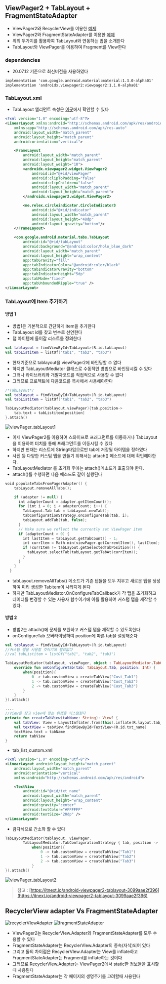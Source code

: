 ## ViewPager2 + TabLayout + FragmentStateAdapter
- ViewPager2와 RecyclerView를 이용한 [예제](https://github.com/vvvvvoin/TIL/blob/master/android/kotlin/ViewPager2.md)
- ViewPager2와 FragmentStateAdapter를 이용한 [예제](https://github.com/vvvvvoin/TIL/blob/master/android/kotlin/ViewPager2%EC%99%80%20FragmentStateAdapter.md)
- 위의 두가지를 활용하여 TabLayout와 연동하는 법을 소개한다
- TabLayout와 ViewPager를 이용하여 Fragment를 View한다
### dependencies
- 20.07.12 기준으로 최신버전을 사용하였다
```xml
implementation 'com.google.android.material:material:1.3.0-alpha01'
implementation 'androidx.viewpager2:viewpager2:1.1.0-alpha01'
```

### TabLayout.xml
- TabLayout 엘리먼트 속성은 [이곳](https://github.com/vvvvvoin/TIL/blob/master/android/java/Tablayout.md)에서 확인할 수 있다
```xml
<?xml version="1.0" encoding="utf-8"?>
<LinearLayout xmlns:android="http://schemas.android.com/apk/res/android"
    xmlns:app="http://schemas.android.com/apk/res-auto"
    android:layout_width="match_parent"
    android:layout_height="match_parent"
    android:orientation="vertical">

    <FrameLayout
        android:layout_width="match_parent"
        android:layout_height="match_parent"
        android:layout_weight="10">
        <androidx.viewpager2.widget.ViewPager2
            android:id="@+id/viewPager"
            android:clipToPadding="false"
            android:clipChildren="false"
            android:layout_width="match_parent"
            android:layout_height="match_parent">
        </androidx.viewpager2.widget.ViewPager2>

        <me.relex.circleindicator.CircleIndicator3
            android:id="@+id/indicator"
            android:layout_width="match_parent"
            android:layout_height="48dp"
            android:layout_gravity="bottom"/>
    </FrameLayout>

    <com.google.android.material.tabs.TabLayout
        android:id="@+id/tabLayout"
        android:background="@android:color/holo_blue_dark"
        android:layout_width="match_parent"
        android:layout_height="wrap_content"
        app:tabGravity="fill"
        app:tabIndicatorColor="@android:color/black"
        app:tabIndicatorGravity="bottom"
        app:tabIndicatorHeight="5dp"
        app:tabMode="fixed"
        app:tabUnboundedRipple="true" />
</LinearLayout>
```
### TabLayout에 Item 추가하기
#### 방법 1
- 방법1은 기본적으로 간단하게 item을 추가한다
- TabLayout id를 찾고 변수로 선언한다
- 탭 아이템에 들어갈 리스트를 정의한다
```kotlin
val tablayout = findViewById<TabLayout>(R.id.tabLayout)
val tabListitem = listOf("tab1", "tab2", "tab3")
```
- 현재기준으로 tablayout을 viewPager2에 바인딩할 수 없다
- 하지만 TabLayoutMediator 클래스로 수동적인 방법으로 바인딩시킬 수 있다
- 그러나 라이브러리와 개발자코드를 직접적으로 사용할 수 없다
- 그러므로 프로젝트에 다음코드를 복사해서 사용해야한다

```kotlin
/*TabLayout*/
val tablayout = findViewById<TabLayout>(R.id.tabLayout)
val tabListitem = listOf("tab1", "tab2", "tab3")

TabLayoutMediator(tablayout,viewPager){tab,position->
	tab.text = tabListitem[position]
}.attach()
```
![viewPager_tabLayout1](image/viewPager_tabLayout1.JPG)
- 이제 ViewPager2를 이용하여 스와이프로 프래그먼트를 이동하거나 TabLayout을 이용하여 터치를 통해 프래그먼트를 이동시킬 수 있다
- 하지만 현재는 리스트에 String타입으로만 tab에 저장될 아이템을 정하였다
- 사진 등 다양한 커스텀 탭을 만들기 위해서는 attach() 메소드에 대해 확인해야한다.
- TabLayoutMediator 를 초기화 후에는 attach()메소드가 호출되야 한다.
- attach()를 수행하면 다음 메소드도 같이 실행된다
```kotlin
void populateTabsFromPagerAdapter() {
    tabLayout.removeAllTabs();

    if (adapter != null) {
      int adapterCount = adapter.getItemCount();
      for (int i = 0; i < adapterCount; i++) {
        TabLayout.Tab tab = tabLayout.newTab();
        tabConfigurationStrategy.onConfigureTab(tab, i);
        tabLayout.addTab(tab, false);
      }
      // Make sure we reflect the currently set ViewPager item
      if (adapterCount > 0) {
        int lastItem = tabLayout.getTabCount() - 1;
        int currItem = Math.min(viewPager.getCurrentItem(), lastItem);
        if (currItem != tabLayout.getSelectedTabPosition()) {
          tabLayout.selectTab(tabLayout.getTabAt(currItem));
        }
      }
    }
  }
```
- tabLayout.removeAllTabs() 메소드가 기존 탭들을 모두 지우고 새로운 탭을 생성하여 미리 생성한 Tabitem이 사라지게 된다
- 하지만 TabLayoutMediator.OnConfigureTabCallback가 각 탭을 초기화하고 데이터를 변경할 수 있는 사용자 함수이기에 이를 활용하여 커스텀 탭을 제작할 수 있다.


#### 방법 2
- 방법2는 attach()에 문제를 보완하고 커스텀 탭을 제작할 수 있도록한다
- onConfigureTab 오버라이딩하여 position에 따른 tab을 설정해준다
```kotlin
val tablayout = findViewById<TabLayout>(R.id.tabLayout)
//커스텀 탭을 사용할 것이기에 필요없다
//val tabListitem = listOf("tab1", "tab2", "tab3")

TabLayoutMediator(tablayout, viewPager, object : TabLayoutMediator.TabConfigurationStrategy{
	override fun onConfigureTab(tab: TabLayout.Tab, position: Int) {
		when(position){
			0 -> tab.customView = createTabView("Cust_Tab1")
			1 -> tab.customView = createTabView("Cust_Tab2")
			2 -> tab.customView = createTabView("Cust_Tab3")
		}
	}
}).attach()

....
//View를 찾고 view에 맞는 위젯을 커스텀한다
private fun createTabView(tabName: String): View? {
	val tabView: View = LayoutInflater.from(this).inflate(R.layout.tab_list_custom, null)
	val textView = tabView.findViewById<TextView>(R.id.txt_name)
	textView.text = tabName
	return tabView
}
```

- tab_list_custom.xml

```xml
<?xml version="1.0" encoding="utf-8"?>
<LinearLayout android:layout_height="match_parent"
    android:layout_width="match_parent"
    android:orientation="vertical"
    xmlns:android="http://schemas.android.com/apk/res/android">

    <TextView
        android:id="@+id/txt_name"
        android:layout_width="match_parent"
        android:layout_height="wrap_content"
        android:gravity="center"
        android:textColor="#FFFFFF"
        android:textSize="20dp" />
</LinearLayout>
```

- 람다식으로 간소화 할 수 있다
```kotlin
TabLayoutMediator(tablayout, viewPager,
		TabLayoutMediator.TabConfigurationStrategy { tab, position ->
			when(position){
				0 -> tab.customView = createTabView("Tab1")
				1 -> tab.customView = createTabView("Tab2")
				2 -> tab.customView = createTabView("Tab3")
			}
}).attach()
```

![viewPager_tabLayout2](image/viewPager_tabLayout2.JPG)

> 참고 : [https://itnext.io/android-viewpager2-tablayout-3099aae2f396](https://itnext.io/android-viewpager2-tablayout-3099aae2f396)



## RecyclerView adapter Vs FragmentStateAdapter

![recyclerVIewAdapter](image/recyclerVIewAdapter.JPG)
![fragmentStateAdapter](image/fragmentStateAdapter.JPG)

- VIewPager2는 RecyclerVIew.Adapter와 FragmentStateAdapter를 모두 수용할 수 있다
- FragmentStateAdapter는 RecyclerVIew.Adapter의 종속(자식)되어 있다
- 그리고 둘의 차이점은 RecyclerVIew.Adapter는 View를 inflate하고 FragmentStateAdapter는 Fragment를 inflate하는 것이다
- 그러므로 RecyclerVIew.Adapter는 ViewPager2에서 static한 정보들을 표시할때 사용된다
- FragmentStateAdapter는 각 페이지의 생명주기를 고려할때 사용된다
